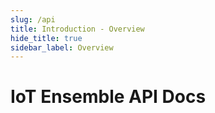 ```yaml
---
slug: /api
title: Introduction - Overview
hide_title: true
sidebar_label: Overview
---
```


# IoT Ensemble API Docs
